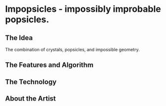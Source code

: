 # Impopsicles - impossibly improbable popsicles. 

## The Idea
The combination of crystals, popsicles, and impossible geometry.

## The Features and Algorithm

## The Technology

## About the Artist
